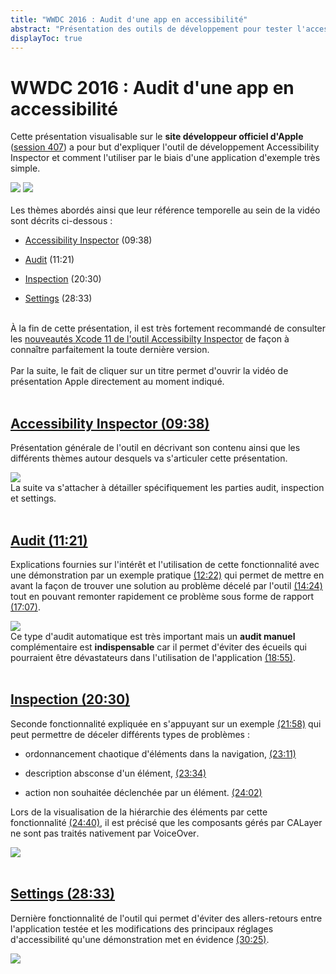 ```yaml
---
title: "WWDC 2016 : Audit d'une app en accessibilité"
abstract: "Présentation des outils de développement pour tester l'accessibilité d'une application iOS"
displayToc: true
---
```


# WWDC 2016 : Audit d'une app en accessibilité

Cette présentation visualisable sur le **site développeur officiel d'Apple** ([session 407](https://developer.apple.com/videos/play/wwdc2016/407/)) a pour but d'expliquer l'outil de développement <span lang="en">Accessibility Inspector</span> et comment l'utiliser par le biais d'une application d'exemple très simple.

![](../../../../images/iOSdev/wwdc16-logo.png)
![](../../../../images/iOSdev/wwdc16-407.png)
<br><br>Les thèmes abordés ainsi que leur référence temporelle au sein de la vidéo sont décrits ci-dessous&nbsp;:

- [Accessibility&nbsp;Inspector](#accessibility-inspector-0938) (09:38)

- [Audit](#audit-1121) (11:21)

- [Inspection](#inspection-2030) (20:30)

- [Settings](#settings-2833) (28:33)

<br>À la fin de cette présentation, il est très fortement recommandé de consulter les [nouveautés&nbsp;Xcode&nbsp;11 de l'outil Accessibilty&nbsp;Inspector](../../2019/#decouvrir-accessibility-inspector) de façon à connaître parfaitement la toute dernière version.
<br><br>Par la suite, le fait de cliquer sur un titre permet d'ouvrir la vidéo de présentation <span lang="en">Apple</span> directement au moment indiqué.
<br><br>
## [Accessibility&nbsp;Inspector (09:38)](https://developer.apple.com/videos/play/wwdc2016/407/?time=578)
Présentation générale de l'outil en décrivant son contenu ainsi que les différents thèmes autour desquels va s'articuler cette présentation.

![](../../../../images/iOSdev/wwdc16-407-AccessibilityInspector.png)
<br>La suite va s'attacher à détailler spécifiquement les parties <span lang="en">audit</span>, inspection et <span lang="en">settings</span>.
<br><br>
## [Audit (11:21)](https://developer.apple.com/videos/play/wwdc2016/407/?time=681)
Explications fournies sur l'intérêt et l'utilisation de cette fonctionnalité avec une démonstration par un exemple pratique [(12:22)](https://developer.apple.com/videos/play/wwdc2016/407/?time=742) qui permet de mettre en avant la façon de trouver une solution au problème décelé par l'outil [(14:24)](https://developer.apple.com/videos/play/wwdc2016/407/?time=864) tout en pouvant remonter rapidement ce problème sous forme de rapport [(17:07)](https://developer.apple.com/videos/play/wwdc2016/407/?time=1027).

![](../../../../images/iOSdev/wwdc16-407-Audit.png)
<br>Ce type d'audit automatique est très important mais un **audit manuel** complémentaire est **indispensable** car il permet d'éviter des écueils qui pourraient être dévastateurs dans l'utilisation de l'application [(18:55)](https://developer.apple.com/videos/play/wwdc2016/407/?time=1135).
<br><br>
## [Inspection (20:30)](https://developer.apple.com/videos/play/wwdc2016/407/?time=1230)
Seconde fonctionnalité expliquée en s'appuyant sur un exemple [(21:58)](https://developer.apple.com/videos/play/wwdc2016/407/?time=1318) qui peut permettre de déceler différents types de problèmes&nbsp;:

- ordonnancement chaotique d'éléments dans la navigation, [(23:11)](https://developer.apple.com/videos/play/wwdc2016/407/?time=1391)

- description absconse d'un élément, [(23:34)](https://developer.apple.com/videos/play/wwdc2016/407/?time=1414)

- action non souhaitée déclenchée par un élément. [(24:02)](https://developer.apple.com/videos/play/wwdc2016/407/?time=1442)

Lors de la visualisation de la hiérarchie des éléments par cette fonctionnalité [(24:40)](https://developer.apple.com/videos/play/wwdc2016/407/?time=1480), il est précisé que les composants gérés par <span lang="en">CALayer</span> ne sont pas traités nativement par <span lang="en">VoiceOver</span>.

![](../../../../images/iOSdev/wwdc16-407-Inspection.png)
<br><br>
## [Settings (28:33)](https://developer.apple.com/videos/play/wwdc2016/407/?time=1713)
Dernière fonctionnalité de l'outil qui permet d'éviter des allers-retours entre l'application testée et les modifications des principaux réglages d'accessibilité qu'une démonstration met en évidence [(30:25)](https://developer.apple.com/videos/play/wwdc2016/407/?time=1825).

![](../../../../images/iOSdev/wwdc16-407-Settings.png)
